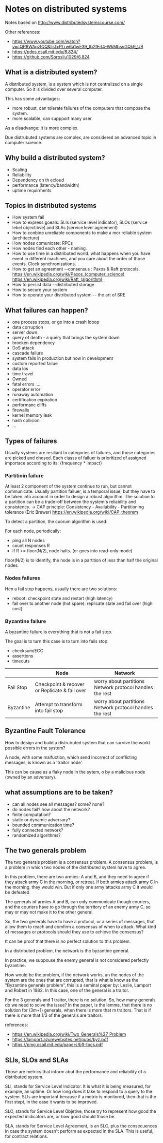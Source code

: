 
# Notes on distributed systems

Notes based on http://www.distributedsystemscourse.com/

Other references: 
- https://www.youtube.com/watch?v=cQP8WApzIQQ&list=PLrw6a1wE39_tb2fErI4-WkMbsvGQk9_UB
- https://pdos.csail.mit.edu/6.824/
- https://github.com/Sorosliu1029/6.824

## What is a distributed system?

A distributed system, is a system which is not centralized on a single computer. So it is divided over several computer. 

This has some advantages:
- more robust, can tolerate failures of the computers that compose the system.
- more scalable, can suppport many user

As a disadvange: it is more complex. 

Due distrubuted systems are complex, are considered an advanced topic in computer science.

## Why build a distributed system?

- Scaling
- Reliability
- Dependency on th ecloud
- performance (latency/bandwidth)
- uptime requirments

## Topics in distributed systems

- How system fail 
- How to express goeals: SLIs (service level indicator), SLOs (service lebel objectibve) and SLAs (service level agreement)
- How to conbine unreliable components to make a mor reliable system (architecture)
- How nodes comunicate: RPCs 
- How nodes find each other - naming. 
- How to use time in a distributed world. what happens when you have event in different machines, and you care about the order of those events. Clock synchronizations. 
- How to get an agreement --consensus : Paxos & Raft protocols. https://en.wikipedia.org/wiki/Paxos_(computer_science) https://en.wikipedia.org/wiki/Raft_(algorithm)
- How to persist data --distributed storage
- How to secure your system
- How to operate your distributed system -- the art of SRE

## What failures can happen?

- one process stops, or go into a crash looop
- data corruption
- server down
- query of death - a query that brings the system down
- brocken dependency
- DoS attack
- cascade failure 
- system fails in production but now in development
- custom reported failue
- data los
- time travel
- Owned
- fatal errors .... 
- operator error
- runaway automation
- certification expiration
- performanc cliffs
- firewalls 
- kernel memory leak
- hash collision
- ...

## Types of failures

Usually systems are resiliant to categories of failures, and those categories are picked and chosed. Each classs of failuer is prioritized of assigned importace according to its: {frequency * impact} 

### Partitioin failure

At least 2 component of the system continue to run, but cannot communicate. Usually partition failuer, is a temporal issue, 
but they have to be taken into account in order to design a robust algorithm. The solution to a partition can be a trade-off between the system's reliability and consistency. -> CAP principle: Consistency - Availability - Partitioning tolerance (Eric Brewer) https://en.wikipedia.org/wiki/CAP_theorem

To detect a partition, the cuorum algorithm is used:

For each node, periodically:
- ping all N nodes
- count responses R
- If R <= floor(N/2), node halts. (or goes into read-only mode)

floor(N/2) is to identify, the node is in a partition of less than half the original nodes.

### Nodes failures

Hen a fail stop happens, usually there are two solutions: 

- reboot: checkpoint state and restart (high latency)
- fail over to another node (hot spare): replicate state and fail over (high cost)

### Byzantine failure

A byzantine failure is everything that is not a fail stop. 

The goal is to turn this case is to turn into fails stop:
- checksum/ECC
- assertions
- timeouts


|    | Node | Network |
| --- | --- | --- | 
| Fail Stop | Checkpoint & recover or Replicate & fail over | worry about partitions Network protocol handles the rest | 
| Byzantine | Attempt to transform into fail stop | worry about partitions Network protocol handles the rest | 

## Byzantine Fault Tolerance

How to design and build a distrubuted system that can survive the workt possible errors in the system?

A node, with some malfuction, which send incorrect of conflicting messages, is known as a 'traitor node'. 

This can be cause as a flaky node in the sytem, o by a malicious node (owned by an adversary). 

## what assumptions are to be taken?

- can all nodes see all messages? some? none?
- do nodes fail? how about the network?
- finite computation?
- static or dynamic adversary? 
- bounded communication time?
- fully connected network?
- randomized algorithms?

## The two generals problem

The two generals problem is a consensus problem. A consensus problem, is a problem in which two nodes
of the distributed system have to agree. 

In this problem, there are two armies: A and B, and they need to agree if they attack army C in the morning, or retreat. If both armies attack army C in the morning, they would win. But if only one army attacks army C
it would be defeated. 

The generals of armies A and B, can only communicate though couriers, and the couriers have to go through 
the territory of an enemy army C, so may or may not make it to the other general. 

So, the two generals have to have a protocol, or a series of messages, that allow them to reach and comfirm a consensus of when to attack. What kind of messages or protocols should they use to achieve the consensus?

It can be proof that there is no perfect solution to this problem. 

In a distributed problem, the network is the byzantine general. 

In practice, we suppouse the enemy general is not considered perfectly byzantine. 

How would be the problem, if the network works, an the nodes of the system are the ones that are corrupted, 
that is what is know as the "Byzantine generals problem", this is a seminal paper by: Leslie, Lamport and Robert in 1982. In this case, one of the general is a traitor. 

For the 3 generals and 1 traitor, there is no solution. So, how many generals do we need to solve the issue?
In the paper, is the lemma, that there is no solution for (3m+1) generals, when there is more that m traitors. That is if there is more that 1/3 of the generals are traitors.

references:
- https://en.wikipedia.org/wiki/Two_Generals%27_Problem
- https://lamport.azurewebsites.net/pubs/byz.pdf
- https://pmg.csail.mit.edu/papers/bft-tocs.pdf


## SLIs, SLOs and SLAs

Those are metrics that inform abut the performance and reliability of
a distributed system.

SLI, stands for Service Level Indicator. It is what it is being 
measured, for example, an uptime. Or how long does it take to
respond to a query to the system. SLIs are important because if a 
metric is monitored, then that is the first stept, in the case
it wants to be improved. 

SLO, stands for Service Level Objetive, those try to represent how 
good the expected inidicators are, or how good should those be.

SLA, stands for Service Level Agreement, is an SLO, plus the consecuences
in case the system doesn't perform as expected in the SLA. This is
useful, for contract relations. 




